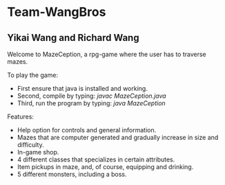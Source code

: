 # Team-WangBros
Yikai Wang and Richard Wang
---------------------------

  Welcome to MazeCeption, a rpg-game where the user has to traverse mazes.

To play the game:

- First ensure that java is installed and working.
- Second, compile by typing:
	*javac MazeCeption.java*
- Third, run the program by typing:
	*java MazeCeption*


Features:

- Help option for controls and general information.
- Mazes that are computer generated and gradually increase in size and difficulty.
- In-game shop.
- 4 different classes that specializes in certain attributes.
- Item pickups in maze, and, of course, equipping and drinking.
- 5 different monsters, including a boss.
